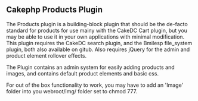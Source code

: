 ## Cakephp Products Plugin ##

The Products plugin is a building-block plugin that should be the de-facto standard for products for use mainy with the CakeDC Cart plugin, but you may be able to use it in your own applications with minimal modification. This plugin requires the CakeDC search plugin, and the Bmilesp file_system plugin, both also available on gitub. Also requires jQuery for the admin and product element rollover effects.

The Plugin contains an admin system for easily adding products and images, and contains default product elements and basic css. 

For out of the box functionality to work, you may have to add an 'Image' folder into you webroot/img/ folder set to chmod 777.

